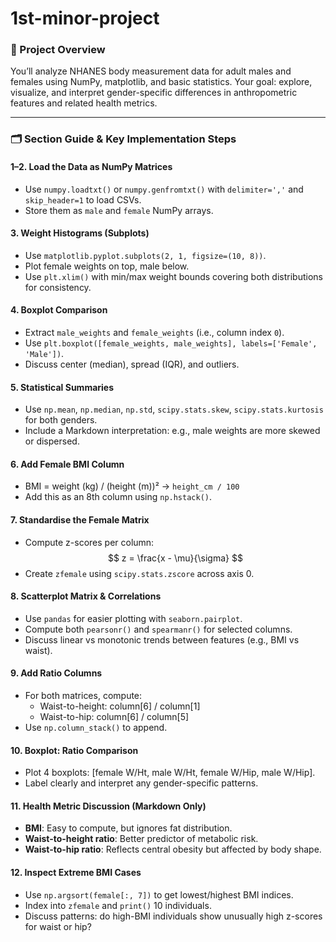 # 1st-minor-project

### 🔹 Project Overview
You’ll analyze NHANES body measurement data for adult males and females using NumPy, matplotlib, and basic statistics. Your goal: explore, visualize, and interpret gender-specific differences in anthropometric features and related health metrics.

---

### 🗂️ Section Guide & Key Implementation Steps

#### **1–2. Load the Data as NumPy Matrices**
- Use `numpy.loadtxt()` or `numpy.genfromtxt()` with `delimiter=','` and `skip_header=1` to load CSVs.
- Store them as `male` and `female` NumPy arrays.

#### **3. Weight Histograms (Subplots)**
- Use `matplotlib.pyplot.subplots(2, 1, figsize=(10, 8))`.
- Plot female weights on top, male below.
- Use `plt.xlim()` with min/max weight bounds covering both distributions for consistency.
  
#### **4. Boxplot Comparison**
- Extract `male_weights` and `female_weights` (i.e., column index `0`).
- Use `plt.boxplot([female_weights, male_weights], labels=['Female', 'Male'])`.
- Discuss center (median), spread (IQR), and outliers.
  
#### **5. Statistical Summaries**
- Use `np.mean`, `np.median`, `np.std`, `scipy.stats.skew`, `scipy.stats.kurtosis` for both genders.
- Include a Markdown interpretation: e.g., male weights are more skewed or dispersed.

#### **6. Add Female BMI Column**
- BMI = weight (kg) / (height (m))² → `height_cm / 100`
- Add this as an 8th column using `np.hstack()`.
  
#### **7. Standardise the Female Matrix**
- Compute z-scores per column: $$ z = \frac{x - \mu}{\sigma} $$
- Create `zfemale` using `scipy.stats.zscore` across axis 0.
  
#### **8. Scatterplot Matrix & Correlations**
- Use `pandas` for easier plotting with `seaborn.pairplot`.
- Compute both `pearsonr()` and `spearmanr()` for selected columns.
- Discuss linear vs monotonic trends between features (e.g., BMI vs waist).

#### **9. Add Ratio Columns**
- For both matrices, compute:
  - Waist-to-height: column[6] / column[1]
  - Waist-to-hip: column[6] / column[5]
- Use `np.column_stack()` to append.

#### **10. Boxplot: Ratio Comparison**
- Plot 4 boxplots: [female W/Ht, male W/Ht, female W/Hip, male W/Hip].
- Label clearly and interpret any gender-specific patterns.

#### **11. Health Metric Discussion (Markdown Only)**
- **BMI**: Easy to compute, but ignores fat distribution.
- **Waist-to-height ratio**: Better predictor of metabolic risk.
- **Waist-to-hip ratio**: Reflects central obesity but affected by body shape.

#### **12. Inspect Extreme BMI Cases**
- Use `np.argsort(female[:, 7])` to get lowest/highest BMI indices.
- Index into `zfemale` and `print()` 10 individuals.
- Discuss patterns: do high-BMI individuals show unusually high z-scores for waist or hip?
